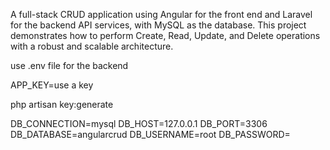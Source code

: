 A full-stack CRUD application using Angular for the front end and Laravel for the backend API services, with MySQL as the database. This project demonstrates how to perform Create, Read, Update, and Delete operations with a robust and scalable architecture.

use .env file for the backend

APP_KEY=use a key

php artisan key:generate

DB_CONNECTION=mysql DB_HOST=127.0.0.1 DB_PORT=3306 DB_DATABASE=angularcrud DB_USERNAME=root DB_PASSWORD=
